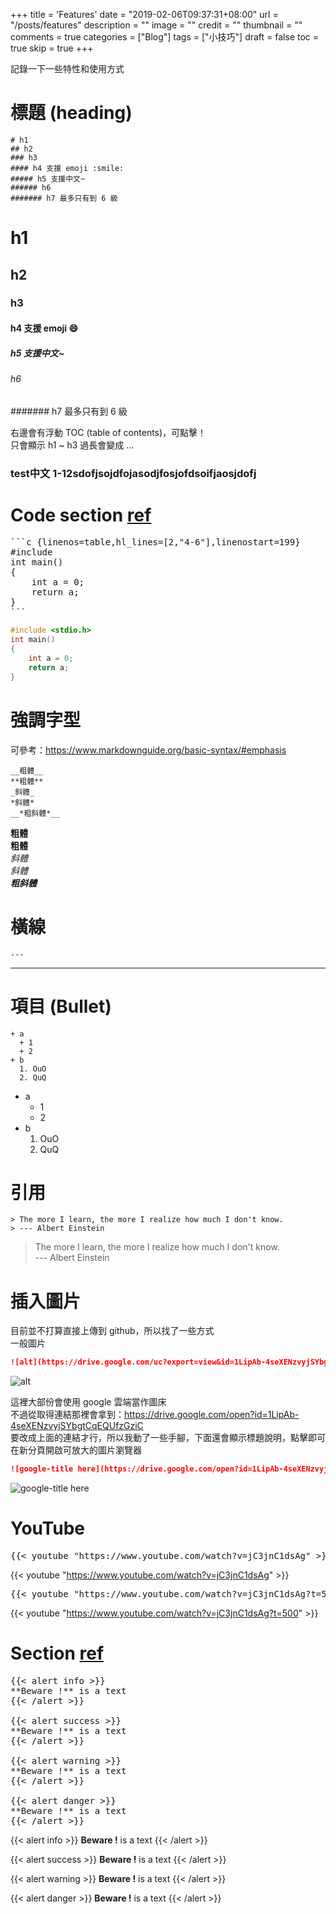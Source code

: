 +++
title = 'Features'
date = "2019-02-06T09:37:31+08:00"
url = "/posts/features"
description = ""
image = ""
credit = ""
thumbnail = ""
comments = true
categories = ["Blog"]
tags = ["小技巧"]
draft = false
toc = true
skip = true
+++

記錄一下一些特性和使用方式
<!--more-->

# 標題 (heading)
```
# h1
## h2
### h3
#### h4 支援 emoji :smile:
##### h5 支援中文~
###### h6 
####### h7 最多只有到 6 級
```

# h1
## h2
### h3
#### h4 支援 emoji :smile:
##### h5 支援中文~
###### h6
####### h7 最多只有到 6 級

右邊會有浮動 TOC (table of contents)，可點擊！  
只會顯示 h1 ~ h3 過長會變成 ...
### test中文 1-12sdofjsojdfojasodjfosjofdsoifjaosjdofj

# Code section [ref](https://gohugo.io/content-management/syntax-highlighting/#highlighting-in-code-fences)

<pre>
```c {linenos=table,hl_lines=[2,"4-6"],linenostart=199}
#include <stdio.h>
int main()
{
    int a = 0;
    return a;
}
```
</pre>

```c {linenos=table,hl_lines=[2,"4-6"],linenostart=199}
#include <stdio.h>
int main()
{
    int a = 0;
    return a;
}
```

# 強調字型

可參考：https://www.markdownguide.org/basic-syntax/#emphasis

```
__粗體__  
**粗體**  
_斜體_  
*斜體*  
__*粗斜體*__
```

__粗體__  
**粗體**  
_斜體_  
*斜體*  
__*粗斜體*__

# 橫線

```
---
```

---

# 項目 (Bullet)
```
+ a
  + 1
  + 2
+ b
  1. OuO
  2. QuQ
```

+ a
  + 1
  + 2
+ b
  1. OuO
  2. QuQ

# 引用

```
> The more I learn, the more I realize how much I don't know.  
> --- Albert Einstein
```

> The more I learn, the more I realize how much I don't know.  
> --- Albert Einstein

# 插入圖片

目前並不打算直接上傳到 github，所以找了一些方式  
一般圖片
```markdown
![alt](https://drive.google.com/uc?export=view&id=1LipAb-4seXENzvyjSYbgtCqEQUfzGziC)
```
![alt](https://drive.google.com/uc?export=view&id=1LipAb-4seXENzvyjSYbgtCqEQUfzGziC)

這裡大部份會使用 google 雲端當作圖床  
不過從取得連結那裡會拿到：https://drive.google.com/open?id=1LipAb-4seXENzvyjSYbgtCqEQUfzGziC  
要改成上面的連結才行，所以我動了一些手腳，下面還會顯示標題說明，點擊即可在新分頁開啟可放大的圖片瀏覽器
```markdown
![google-title here](https://drive.google.com/open?id=1LipAb-4seXENzvyjSYbgtCqEQUfzGziC)
```
![google-title here](https://drive.google.com/open?id=1LipAb-4seXENzvyjSYbgtCqEQUfzGziC)

# YouTube
<pre>
{{&lt; youtube &quot;<span>https://www.youtube.com/watch?v=jC3jnC1dsAg</span>&quot; &gt;}}
</pre>
{{< youtube "https://www.youtube.com/watch?v=jC3jnC1dsAg" >}}

<pre>
{{&lt; youtube &quot;<span>https://www.youtube.com/watch?v=jC3jnC1dsAg?t=500</span>&quot; &gt;}}
</pre>
{{< youtube "https://www.youtube.com/watch?v=jC3jnC1dsAg?t=500" >}}


# Section [ref](https://codepen.io/DobsonDev/pen/GgRJwv)
<pre>
{{&lt; alert info >}}
**Beware !** is a text
{{&lt; /alert >}}

{{&lt; alert success >}}
**Beware !** is a text
{{&lt; /alert >}}

{{&lt; alert warning >}}
**Beware !** is a text
{{&lt; /alert >}}

{{&lt; alert danger >}}
**Beware !** is a text
{{&lt; /alert >}}
</pre>

{{< alert info >}}
**Beware !** is a text
{{< /alert >}}

{{< alert success >}}
**Beware !** is a text
{{< /alert >}}

{{< alert warning >}}
**Beware !** is a text
{{< /alert >}}

{{< alert danger >}}
**Beware !** is a text
{{< /alert >}}